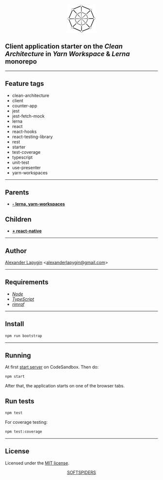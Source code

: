 <div align="center">
    <a href="https://github.com/softspiders/softspiders">
      <img src="./images/sslogo-from-github-20.png"/>
    </a>
</div>

## Client application starter on the *Clean Architecture* in *Yarn Workspace* & *Lerna* monorepo
   
---

## Feature tags
- clean-architecture
- client
- counter-app
- jest
- jest-fetch-mock
- lerna
- react
- react-hooks
- react-testing-library
- rest
- starter
- test-coverage
- typescript
- unit-test
- use-presenter
- yarn-workspaces

---

## Parents

- [**- lerna, yarn-workspaces**](https://github.com/softspiders/ca-react-rest-monorepo)


## Children

- [**+ react-native**](https://github.com/softspiders/ca-react-web-mobile-rest-monorepo)

---

## Author

[Alexander Lapygin](https://github.com/AlexanderLapygin) <<alexanderlapygin@gmail.com>>

---

## Requirements

* [*Node*](https://nodejs.org/en/download/package-manager/)
* [*TypeScript*](https://www.typescriptlang.org/)
* [*rimraf*](https://www.npmjs.com/package/rimraf)

---

## Install

```sh
npm run bootstrap
```

---

## Running

At first [start server](https://xg4qv.sse.codesandbox.io) on CodeSandbox.
Then do:

```sh
npm start
```

After that, the application starts on one of the browser tabs. 


## Run tests

```sh
npm test
```

For coverage testing:

```sh
npm test:coverage
```

---

## License

Licensed under the [MIT license](./LICENSE).

<div align="center">
    <a href="https://github.com/softspiders/softspiders">SOFTSPIDERS</a>
</div>
